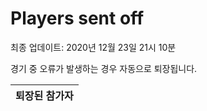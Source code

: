 # Players sent off
최종 업데이트: 2020년 12월 23일 21시 10분


경기 중 오류가 발생하는 경우 자동으로 퇴장됩니다.


| 퇴장된 참가자 |
|:---:|